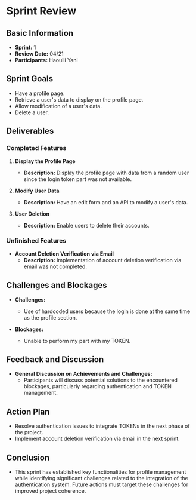 # Sprint Review

## Basic Information

- **Sprint:** 1
- **Review Date:** 04/21
- **Participants:** Haouili Yani

## Sprint Goals

- Have a profile page.
- Retrieve a user's data to display on the profile page.
- Allow modification of a user's data.
- Delete a user.

## Deliverables

### Completed Features

1. **Display the Profile Page**
   - **Description:** Display the profile page with data from a random user since the login token part was not available.

2. **Modify User Data**
   - **Description:** Have an edit form and an API to modify a user's data.

3. **User Deletion**
   - **Description:** Enable users to delete their accounts.

### Unfinished Features

- **Account Deletion Verification via Email**
  - **Description:** Implementation of account deletion verification via email was not completed.

## Challenges and Blockages

- **Challenges:**
  - Use of hardcoded users because the login is done at the same time as the profile section.
  
- **Blockages:**
  - Unable to perform my part with my TOKEN.

## Feedback and Discussion

- **General Discussion on Achievements and Challenges:**
  - Participants will discuss potential solutions to the encountered blockages, particularly regarding authentication and TOKEN management.

## Action Plan

- Resolve authentication issues to integrate TOKENs in the next phase of the project.
- Implement account deletion verification via email in the next sprint.

## Conclusion

- This sprint has established key functionalities for profile management while identifying significant challenges related to the integration of the authentication system. Future actions must target these challenges for improved project coherence.
